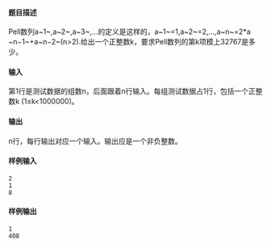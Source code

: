 #### 题目描述

Pell数列a​~1~​,a​~2~​,a​~3~​,...的定义是这样的，a​~1~​=1,a​~2~​=2,...,a​~n~​=2\*a​~n−1~​+a​~n−2~​(n>2).给出一个正整数k，要求Pell数列的第k项模上32767是多少。

#### 输入

第1行是测试数据的组数n，后面跟着n行输入。每组测试数据占1行，包括一个正整数k (1≤k<1000000)。

#### 输出

n行，每行输出对应一个输入。输出应是一个非负整数。

#### 样例输入

```
2
1
8
```

#### 样例输出

```
1
408
```

